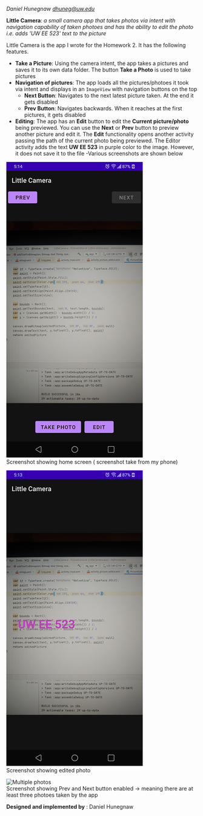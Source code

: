  *Daniel Hunegnaw <dhuneg@uw.edu>*
 
 **Little Camera**: *a small camera app that takes photos via intent with navigation capability of taken photoes and has the ability to edit the photo i.e. adds 'UW EE 523' text to the picture*

Little Camera is the app I wrote for the Homework 2. It has the following features.
- **Take a Picture**: Using the camera intent, the app takes a pictures and saves it to its own data folder. The button **Take a Photo** is used to take pictures
- **Navigation of pictures**: The app loads all the pictures/photoes it took via intent and displays in an `ImageView` with navigation buttons on the top
  -  **Next Button**: Navigates to the next latest picture taken. At the end it gets disabled
  -  **Prev Button**: Navigates backwards. When it reaches at the first pictures, it gets disabled
- **Editing**: The app has an **Edit** button to edit the **Current picture/photo** being previewed. You can use the **Next** or **Prev** button to preview another picture and edit it. The **Edit** functionality opens another activity passing the path of the current photo being previewed. The Editor activity adds the text **UW EE 523** in purple color to the image. However, it does not save it to the file
-Various screenshots are shown below

![Home](images/home.png)<br /> 
Screenshot showing home screen ( screenshot take from my phone)

![Edited](images/edited.png)<br /> 
Screenshot showing edited photo

![Multiple photos](images/multiple_photo.png)<br /> 
Screenshot showing Prev and Next button enabled -> meaning there are at least three photoes taken by the app

**Designed and implemented by** : Daniel Hunegnaw


